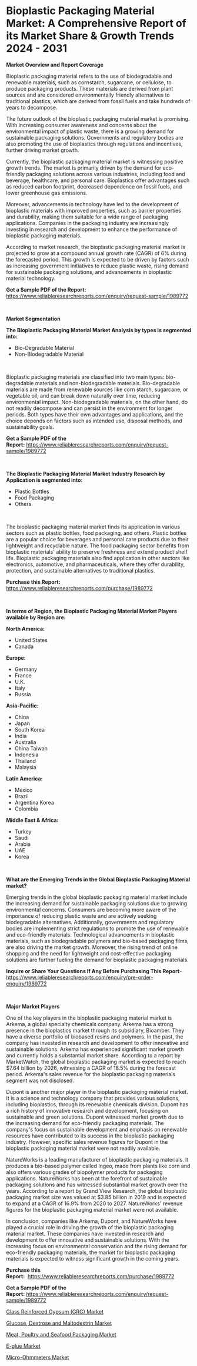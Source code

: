 <p><h1>Bioplastic Packaging Material Market: A Comprehensive Report of its Market Share & Growth Trends 2024 - 2031</h1></p><p><strong>Market Overview and Report Coverage</strong></p>
<p><p>Bioplastic packaging material refers to the use of biodegradable and renewable materials, such as cornstarch, sugarcane, or cellulose, to produce packaging products. These materials are derived from plant sources and are considered environmentally friendly alternatives to traditional plastics, which are derived from fossil fuels and take hundreds of years to decompose.</p><p>The future outlook of the bioplastic packaging material market is promising. With increasing consumer awareness and concerns about the environmental impact of plastic waste, there is a growing demand for sustainable packaging solutions. Governments and regulatory bodies are also promoting the use of bioplastics through regulations and incentives, further driving market growth.</p><p>Currently, the bioplastic packaging material market is witnessing positive growth trends. The market is primarily driven by the demand for eco-friendly packaging solutions across various industries, including food and beverage, healthcare, and personal care. Bioplastics offer advantages such as reduced carbon footprint, decreased dependence on fossil fuels, and lower greenhouse gas emissions.</p><p>Moreover, advancements in technology have led to the development of bioplastic materials with improved properties, such as barrier properties and durability, making them suitable for a wide range of packaging applications. Companies in the packaging industry are increasingly investing in research and development to enhance the performance of bioplastic packaging materials.</p><p>According to market research, the bioplastic packaging material market is projected to grow at a compound annual growth rate (CAGR) of 6% during the forecasted period. This growth is expected to be driven by factors such as increasing government initiatives to reduce plastic waste, rising demand for sustainable packaging solutions, and advancements in bioplastic material technology.</p></p>
<p><strong>Get a Sample PDF of the Report:</strong> <a href="https://www.reliableresearchreports.com/enquiry/request-sample/1989772">https://www.reliableresearchreports.com/enquiry/request-sample/1989772</a></p>
<p>&nbsp;</p>
<p><strong>Market Segmentation</strong></p>
<p><strong>The Bioplastic Packaging Material Market Analysis by types is segmented into:</strong></p>
<p><ul><li>Bio-Degradable Material</li><li>Non-Biodegradable Material</li></ul></p>
<p>&nbsp;</p>
<p><p>Bioplastic packaging materials are classified into two main types: bio-degradable materials and non-biodegradable materials. Bio-degradable materials are made from renewable sources like corn starch, sugarcane, or vegetable oil, and can break down naturally over time, reducing environmental impact. Non-biodegradable materials, on the other hand, do not readily decompose and can persist in the environment for longer periods. Both types have their own advantages and applications, and the choice depends on factors such as intended use, disposal methods, and sustainability goals.</p></p>
<p><strong>Get a Sample PDF of the Report:</strong>&nbsp;<a href="https://www.reliableresearchreports.com/enquiry/request-sample/1989772">https://www.reliableresearchreports.com/enquiry/request-sample/1989772</a></p>
<p>&nbsp;</p>
<p><strong>The Bioplastic Packaging Material Market Industry Research by Application is segmented into:</strong></p>
<p><ul><li>Plastic Bottles</li><li>Food Packaging</li><li>Others</li></ul></p>
<p>&nbsp;</p>
<p><p>The bioplastic packaging material market finds its application in various sectors such as plastic bottles, food packaging, and others. Plastic bottles are a popular choice for beverages and personal care products due to their lightweight and recyclable nature. The food packaging sector benefits from bioplastic materials' ability to preserve freshness and extend product shelf life. Bioplastic packaging materials also find application in other sectors like electronics, automotive, and pharmaceuticals, where they offer durability, protection, and sustainable alternatives to traditional plastics.</p></p>
<p><strong>Purchase this Report:</strong>&nbsp; <a href="https://www.reliableresearchreports.com/purchase/1989772">https://www.reliableresearchreports.com/purchase/1989772</a></p>
<p>&nbsp;</p>
<p><strong>In terms of Region, the Bioplastic Packaging Material Market Players available by Region are:</strong></p>
<p>
    <p> <strong> North America: </strong>
        <ul>
            <li>United States</li>
            <li>Canada</li>
        </ul>
        </p> 
    <p> <strong> Europe: </strong>
        <ul>
            <li>Germany</li>
            <li>France</li>
            <li>U.K.</li>
            <li>Italy</li>
            <li>Russia</li>
        </ul>
        </p> 
    <p> <strong> Asia-Pacific: </strong>
        <ul>
            <li>China</li>
            <li>Japan</li>
            <li>South Korea</li>
            <li>India</li>
            <li>Australia</li>
            <li>China Taiwan</li>
            <li>Indonesia</li>
            <li>Thailand</li>
            <li>Malaysia</li>
        </ul>
        </p> 
    <p> <strong> Latin America: </strong>
        <ul>
            <li>Mexico</li>
            <li>Brazil</li>
            <li>Argentina Korea</li>
            <li>Colombia</li>
        </ul>
        </p> 
    <p> <strong> Middle East & Africa: </strong>
        <ul>
            <li>Turkey</li>
            <li>Saudi</li>
            <li>Arabia</li>
            <li>UAE</li>
            <li>Korea</li>
        </ul>
    </p>
    </p>
<p>&nbsp;</p>
<p><strong>What are the Emerging Trends in the Global Bioplastic Packaging Material market?</strong></p>
<p><p>Emerging trends in the global bioplastic packaging material market include the increasing demand for sustainable packaging solutions due to growing environmental concerns. Consumers are becoming more aware of the importance of reducing plastic waste and are actively seeking biodegradable alternatives. Additionally, governments and regulatory bodies are implementing strict regulations to promote the use of renewable and eco-friendly materials. Technological advancements in bioplastic materials, such as biodegradable polymers and bio-based packaging films, are also driving the market growth. Moreover, the rising trend of online shopping and the need for lightweight and cost-effective packaging solutions are further fueling the demand for bioplastic packaging materials.</p></p>
<p><strong>Inquire or Share Your Questions If Any Before Purchasing This Report</strong>- <a href="https://www.reliableresearchreports.com/enquiry/pre-order-enquiry/1989772">https://www.reliableresearchreports.com/enquiry/pre-order-enquiry/1989772</a></p>
<p>&nbsp;</p>
<p><strong>Major Market Players</strong></p>
<p><p>One of the key players in the bioplastic packaging material market is Arkema, a global specialty chemicals company. Arkema has a strong presence in the bioplastics market through its subsidiary, Bioamber. They have a diverse portfolio of biobased resins and polymers. In the past, the company has invested in research and development to offer innovative and sustainable solutions. Arkema has experienced significant market growth and currently holds a substantial market share. According to a report by MarketWatch, the global bioplastic packaging market is expected to reach $7.64 billion by 2026, witnessing a CAGR of 18.5% during the forecast period. Arkema's sales revenue for the bioplastic packaging materials segment was not disclosed.</p><p>Dupont is another major player in the bioplastic packaging material market. It is a science and technology company that provides various solutions, including bioplastics, through its renewable chemicals division. Dupont has a rich history of innovative research and development, focusing on sustainable and green solutions. Dupont witnessed market growth due to the increasing demand for eco-friendly packaging materials. The company's focus on sustainable development and emphasis on renewable resources have contributed to its success in the bioplastic packaging industry. However, specific sales revenue figures for Dupont in the bioplastic packaging material market were not readily available.</p><p>NatureWorks is a leading manufacturer of bioplastic packaging materials. It produces a bio-based polymer called Ingeo, made from plants like corn and also offers various grades of biopolymer products for packaging applications. NatureWorks has been at the forefront of sustainable packaging solutions and has witnessed substantial market growth over the years. According to a report by Grand View Research, the global bioplastic packaging market size was valued at $3.85 billion in 2019 and is expected to expand at a CAGR of 16.9% from 2020 to 2027. NatureWorks' revenue figures for the bioplastic packaging material market were not available.</p><p>In conclusion, companies like Arkema, Dupont, and NatureWorks have played a crucial role in driving the growth of the bioplastic packaging material market. These companies have invested in research and development to offer innovative and sustainable solutions. With the increasing focus on environmental conservation and the rising demand for eco-friendly packaging materials, the market for bioplastic packaging materials is expected to witness significant growth in the coming years.</p></p>
<p><strong>Purchase this Report:</strong>&nbsp;&nbsp;<a href="https://www.reliableresearchreports.com/purchase/1989772">https://www.reliableresearchreports.com/purchase/1989772</a></p>
<p></p>
<p><strong>Get a Sample PDF of the Report:</strong>&nbsp;<a href="https://www.reliableresearchreports.com/enquiry/request-sample/1989772">https://www.reliableresearchreports.com/enquiry/request-sample/1989772</a></p>
<p><p><a href="https://github.com/RichRobinson5/Market-Research-Report-List-2/blob/main/glass-reinforced-gypsum-grg-market.md">Glass Reinforced Gypsum (GRG) Market</a></p><p><a href="https://issuu.com/reportprime-2/docs/glucose-dextrose-and-maltodextrin-market-size-2030">Glucose, Dextrose and Maltodextrin Market</a></p><p><a href="https://issuu.com/reportprime-2/docs/meat-poultry-and-seafood-packaging-_1a56c3cbd550be">Meat, Poultry and Seafood Packaging Market</a></p><p><a href="https://github.com/JameTravis/Market-Research-Report-List-2/blob/main/e-glue-market.md">E-glue Market</a></p><p><a href="https://issuu.com/reportprime-2/docs/micro-ohmmeters-market-size-2030.pptx">Micro-Ohmmeters Market</a></p></p>